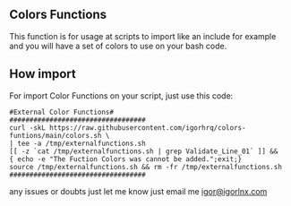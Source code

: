 
## Colors Functions

This function is for usage at scripts to import like an include for example and you will have a set of colors to use on your bash code.

## How import

For import Color Functions on your script, just use this code:

```
#External Color Functions#
##################################
curl -skL https://raw.githubusercontent.com/igorhrq/colors-funtions/main/colors.sh \
| tee -a /tmp/externalfunctions.sh
[[ -z `cat /tmp/externalfunctions.sh | grep Validate_Line_01` ]] &&
{ echo -e "The Fuction Colors was cannot be added.";exit;}
source /tmp/externalfunctions.sh && rm -fr /tmp/externalfunctions.sh
##################################
```

any issues or doubts just let me know just email me igor@igorlnx.com
